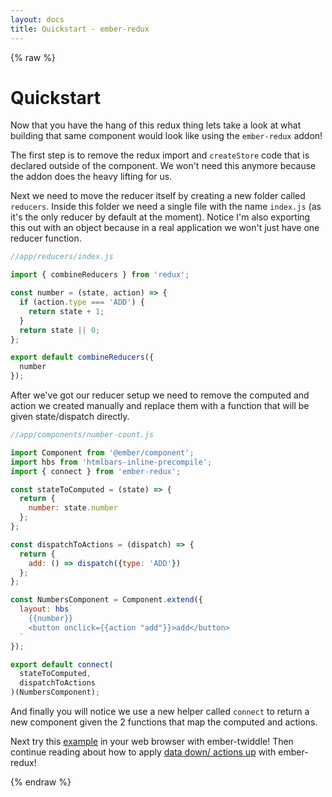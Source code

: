 ```yaml
---
layout: docs
title: Quickstart - ember-redux
---
```

{% raw %}

# Quickstart

Now that you have the hang of this redux thing lets take a look at what building that same component would look like using the `ember-redux` addon!

The first step is to remove the redux import and `createStore` code that is declared outside of the component. We won't need this anymore because the addon does the heavy lifting for us.

Next we need to move the reducer itself by creating a new folder called `reducers`. Inside this folder we need a single file with the name `index.js` (as it's the only reducer by default at the moment). Notice I'm also exporting this out with an object because in a real application we won't just have one reducer function.

```js
//app/reducers/index.js

import { combineReducers } from 'redux';

const number = (state, action) => {
  if (action.type === 'ADD') {
    return state + 1;
  }
  return state || 0;
};

export default combineReducers({
  number
});
```

After we've got our reducer setup we need to remove the computed and action we created manually and replace them with a function that will be given state/dispatch directly.

```js
//app/components/number-count.js

import Component from '@ember/component';
import hbs from 'htmlbars-inline-precompile';
import { connect } from 'ember-redux';

const stateToComputed = (state) => {
  return {
    number: state.number
  };
};

const dispatchToActions = (dispatch) => {
  return {
    add: () => dispatch({type: 'ADD'})
  };
};

const NumbersComponent = Component.extend({
  layout: hbs`
    {{number}}
    <button onclick={{action "add"}}>add</button>
  `
});

export default connect(
  stateToComputed,
  dispatchToActions
)(NumbersComponent);
```

And finally you will notice we use a new helper called `connect` to return a new component given the 2 functions that map the computed and actions.

Next try this [example](https://ember-twiddle.com/2d98cd4418b7df5cbce6c5213351d31e) in your web browser with ember-twiddle! Then continue reading about how to apply [data down/ actions up](/ddau) with ember-redux!

{% endraw %}
